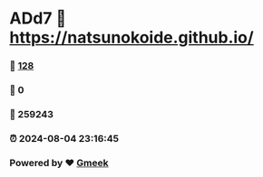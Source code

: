# ADd7 :link: https://natsunokoide.github.io/ 
### :page_facing_up: [128](https://natsunokoide.github.io//tag.html) 
### :speech_balloon: 0 
### :hibiscus: 259243 
### :alarm_clock: 2024-08-04 23:16:45 
### Powered by :heart: [Gmeek](https://github.com/Meekdai/Gmeek)
